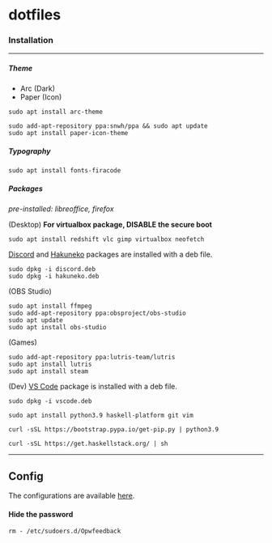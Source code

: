 # dotfiles

### Installation
---

##### Theme
- Arc (Dark)
- Paper (Icon)

```
sudo apt install arc-theme
```
```
sudo add-apt-repository ppa:snwh/ppa && sudo apt update
sudo apt install paper-icon-theme
```

##### Typography
```
sudo apt install fonts-firacode
```

##### Packages
*pre-installed: libreoffice, firefox*

(Desktop)
**For virtualbox package, DISABLE the secure boot**
```
sudo apt install redshift vlc gimp virtualbox neofetch
```
[Discord](https://discord.com/) and [Hakuneko](https://github.com/manga-download/hakuneko/releases/tag/v6.1.7) packages are installed with a deb file.
```
sudo dpkg -i discord.deb
sudo dpkg -i hakuneko.deb
``` 

(OBS Studio)
```
sudo apt install ffmpeg
sudo add-apt-repository ppa:obsproject/obs-studio
sudo apt update
sudo apt install obs-studio
```

(Games)
```
sudo add-apt-repository ppa:lutris-team/lutris
sudo apt install lutris
sudo apt install steam
```

(Dev)
[VS Code](https://code.visualstudio.com/) package is installed with a deb file.
```
sudo dpkg -i vscode.deb
```

```
sudo apt install python3.9 haskell-platform git vim
```

```
curl -sSL https://bootstrap.pypa.io/get-pip.py | python3.9
```

```
curl -sSL https://get.haskellstack.org/ | sh
```

---

## Config

The configurations are available [here](https://github.com/mortim/dotfiles/tree/master/config).

#### Hide the password
```
rm - /etc/sudoers.d/Opwfeedback
```
